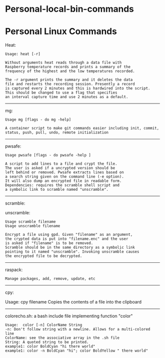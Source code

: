 # Personal-local-bin-commands
# Personal Linux Commands


Heat:

    Usage: heat [-r]
        
    Without arguments heat reads through a data file with
    Raspberry temperature records and prints a summary of the
    frequency of the highest and the low temperatures recorded.
    
    The -r argument prints the summary and it deletes the data
    file and restarts the recording session. Presently a record
    is captured every 2 minutes and this is hardwired into the script.
    This should be changed to use a flag that specifies
    an interval capture time and use 2 minutes as a default.

--------------------

mg:

    Usage mg [flags - do mg -help]

    A container script to make git commands easier including init, commit,
    status, push, pull, undo, remote initialization

--------------------

pwsafe:

    Usage pwsafe [flags - do pwsafe -help ]

    A script to add lines to a file and crypt the file.
    The user is asked if a uncrypted version should be 
    left behind or removed. Pwsafe extracts lines based on
    a search string given on the command line (-e option).
    It will also dump an encrypted file in readable form.
    Dependencies: requires the scramble shell script and
    a symbolic link to scramble named "unscramble".
    
--------------------

scramble:

unscramble:

    Usage scramble filename
    Usage unscramble filename

    Encrypt a file using gpd. Given "filename" as an argument,
    the crypted data is put into "filename.enc" and the user
    is asked if "filename" is to be removed. 
    Scramble should be in the same directory as a symbolic link
    pointing to it named "unscramble". Invoking unscramble causes
    the encrypted file to be decrypted.

--------------------

raspack:

    Manage packages, add, remove, update, etc

--------------------

cpy:

   Usage: cpy filename 
   Copies the contents of a file into the clipboard 

--------------------

colorecho.sh: a bash include file implementing function "color"

    Usage:  color [-n] ColorName String
    -n: Don't follow string with a newline. Allows for a multi-colored line
    ColorName: see the associative array in the .sh file
    String: A quoted string to be printed.
    example1: color BoldCyan "hi there world"
    example1: color -n BoldCyan "hi"; color BoldYellow " there world"



